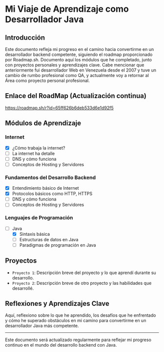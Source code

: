 # Mi Viaje de Aprendizaje como Desarrollador Java

## Introducción
Este documento refleja mi progreso en el camino hacia convertirme en un desarrollador backend competente, siguiendo el roadmap proporcionado por Roadmap.sh. Documento aquí los módulos que he completado, junto con proyectos personales y aprendizajes clave.
Cabe mencionar que anteriormente fui desarrollador Web en Venezuela desde el 2007 y tuve un cambio de rumbo profesional como QA, y actualmente voy a retornar al Área como proyecto personal profesional.

## Enlace del RoadMap (Actualización continua)
https://roadmap.sh/r?id=65ff626b6deb533d6e1d92f5

## Módulos de Aprendizaje

### Internet
- [x] ¿Cómo trabaja la internet?
- [ ] La internet ha detalle
- [ ] DNS y cómo funciona
- [ ] Conceptos de Hosting y Servidores

### Fundamentos del Desarrollo Backend
- [x] Entendimiento básico de Internet
- [x] Protocolos básicos como HTTP, HTTPS
- [ ] DNS y cómo funciona
- [ ] Conceptos de Hosting y Servidores

### Lenguajes de Programación
- [ ] Java
  - [x] Sintaxis básica
  - [ ] Estructuras de datos en Java
  - [ ] Paradigmas de programación en Java

## Proyectos
- `Proyecto 1`: Descripción breve del proyecto y lo que aprendí durante su desarrollo.
- `Proyecto 2`: Descripción breve de otro proyecto y las habilidades que desarrollé.

## Reflexiones y Aprendizajes Clave
Aquí, reflexiono sobre lo que he aprendido, los desafíos que he enfrentado y cómo he superado obstáculos en mi camino para convertirme en un desarrollador Java más competente.

---

Este documento será actualizado regularmente para reflejar mi progreso continuo en el mundo del desarrollo backend con Java.
